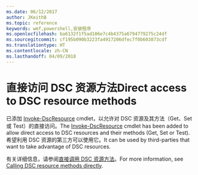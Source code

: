 ```yaml
---
ms.date: 06/12/2017
author: JKeithB
ms.topic: reference
keywords: wmf,powershell,安装程序
ms.openlocfilehash: ba6132f1f5ad106e7c4b4375a6794779275c24df
ms.sourcegitcommit: cf195b090b3223fa4917206dfec7f0b603873cdf
ms.translationtype: HT
ms.contentlocale: zh-CN
ms.lasthandoff: 04/09/2018
---
```

# <a name="direct-access-to-dsc-resource-methods"></a><span data-ttu-id="74659-102">直接访问 DSC 资源方法</span><span class="sxs-lookup"><span data-stu-id="74659-102">Direct access to DSC resource methods</span></span>


<span data-ttu-id="74659-103">已添加 [Invoke-DscResource](https://technet.microsoft.com/library/mt517869.aspx) cmdlet，以允许对 DSC 资源及其方法（Get、Set 或 Test）的直接访问。</span><span class="sxs-lookup"><span data-stu-id="74659-103">The [Invoke-DscResource](https://technet.microsoft.com/library/mt517869.aspx) cmdlet has been added to allow direct access to DSC resources and their methods (Get, Set or Test).</span></span> <span data-ttu-id="74659-104">希望利用 DSC 资源的第三方可以使用它。</span><span class="sxs-lookup"><span data-stu-id="74659-104">It can be used by third-parties that want to take advantage of DSC resources.</span></span>

<span data-ttu-id="74659-105">有关详细信息，请参阅[直接调用 DSC 资源方法](https://msdn.microsoft.com/powershell/dsc/directcallresource)。</span><span class="sxs-lookup"><span data-stu-id="74659-105">For more information, see [Calling DSC resource methods directly](https://msdn.microsoft.com/powershell/dsc/directcallresource).</span></span>